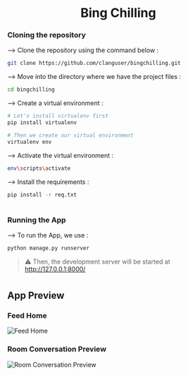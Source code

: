 <div align="center">

# Bing Chilling
</div>

### Cloning the repository

--> Clone the repository using the command below :
```bash
git clone https://github.com/clanguser/bingchilling.git

```

--> Move into the directory where we have the project files : 
```bash
cd bingchilling

```

--> Create a virtual environment :
```bash
# Let's install virtualenv first
pip install virtualenv

# Then we create our virtual environment
virtualenv env

```

--> Activate the virtual environment :
```bash
env\scripts\activate

```

--> Install the requirements :
```bash
pip install -r req.txt

```

#

### Running the App

--> To run the App, we use :
```bash
python manage.py runserver

```

> ⚠ Then, the development server will be started at http://127.0.0.1:8000/

#

## App Preview

### Feed Home
![Feed Home](https://github.com/clanguser/bingchilling/blob/master/assets/91418836/12a4245f-afec-4b08-b5d3-264cc1281388.jpg)

### Room Conversation Preview
![Room Conversation Preview](https://github.com/clanguser/bingchilling/blob/master/assets/91418836/4b191380-3078-4fe2-9d93-a3e8c69430bb.jpg)



